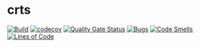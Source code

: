 crts
=

[![Build](https://github.com/cedfactory/crts/actions/workflows/build.yml/badge.svg)](https://github.com/cedfactory/crts/actions)
[![codecov](https://codecov.io/gh/cedfactory/crts/branch/main/graph/badge.svg)](https://codecov.io/gh/cedfactory/crts)
[![Quality Gate Status](https://sonarcloud.io/api/project_badges/measure?project=cedfactory_crts&metric=alert_status)](https://sonarcloud.io/dashboard?id=cedfactory_crts)
[![Bugs](https://sonarcloud.io/api/project_badges/measure?project=cedfactory_crts&metric=bugs)](https://sonarcloud.io/dashboard?id=cedfactory_crts)
[![Code Smells](https://sonarcloud.io/api/project_badges/measure?project=cedfactory_crts&metric=code_smells)](https://sonarcloud.io/dashboard?id=cedfactory_crts)
[![Lines of Code](https://sonarcloud.io/api/project_badges/measure?project=cedfactory_crts&metric=ncloc)](https://sonarcloud.io/dashboard?id=cedfactory_crts)